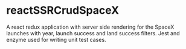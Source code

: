 # reactSSRCrudSpaceX
A react redux application with server side rendering for the SpaceX launches with year, launch success and land success filters. Jest and enzyme used for writing unit test cases.
